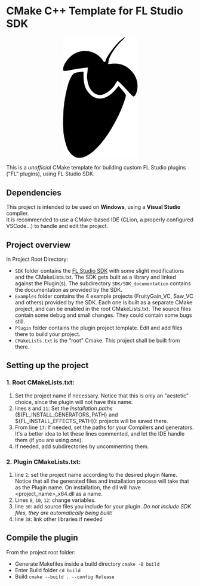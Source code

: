 # CMake C++ Template for FL Studio SDK


<p align="center">
    <img src="assets/fl_logo.png" width="200">
</p>

This is a *unofficial* CMake template for building custom FL Studio plugins ("FL" plugins), using FL Studio SDK. 

## Dependencies
This project is intended to be used on **Windows**, using a **Visual Studio** compiler. <br>
It is recommended to use a CMake-based IDE (CLion, a properly configured VSCode...) to handle and edit the project.

## Project overview
In Project Root Directory:
- `SDK` folder contains the [FL Studio SDK](https://www.image-line.com/developers/) with some slight modifications and the CMakeLists.txt.
The SDK gets built as a library and linked against the Plugin(s). The subdirectory `SDK/SDK_documentation` contains the documentation as provided by the SDK.
- `Examples` folder contains the 4 example projects (FruityGain_VC, Saw_VC and others) provided by the SDK. Each one is built as a separate CMake project, and 
can be enabled in the root CMakeLists.txt. The source files contain some debug and small changes. They could contain some bugs still. 
- `Plugin` folder contains the plugin project template. Edit and add files there to build your project.
- `CMakeLists.txt` is the "root" Cmake. This project shall be built from there.

## Setting up the project
### 1. Root CMakeLists.txt:
1. Set the project name if necessary. Notice that this is only an "aestetic" choice, since the plugin will not have this name.
2. lines `8` and `11`: Set the *Installation paths* (${FL_INSTALL_GENERATORS_PATH} and ${FL_INSTALL_EFFECTS_PATH}): projects will be saved there.
3. From line `17`: If needed, set the paths for your Compilers and generators. It's a better idea to let these lines commented, and let the IDE handle them (if you are using one).
4. If needed, add subdirectories by uncommenting them. 

### 2. Plugin CMakeLists.txt:
1. line `2`: set the project name according to the desired plugin Name. Notice that all the generated files and installation process will take that as the Plugin name. On installation, the dll will have <project_name>_x64.dll as a name.
2. Lines `8`, `10`, `12`: change variables.
3. line `30`: add source files you include for your plugin. *Do not include SDK files, they are automatically being built!*
4. line `38`: link other libraries if needed

## Compile the plugin
From the project root folder:
- Generate Makefiles inside a build directory `cmake -B build` 
- Enter Build folder `cd build`
- Build `cmake --build . --config Release` <br>

